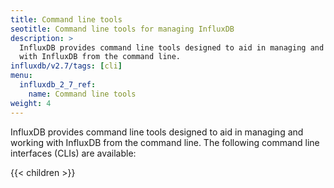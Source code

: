 ```yaml
---
title: Command line tools
seotitle: Command line tools for managing InfluxDB
description: >
  InfluxDB provides command line tools designed to aid in managing and working
  with InfluxDB from the command line.
influxdb/v2.7/tags: [cli]
menu:
  influxdb_2_7_ref:
    name: Command line tools
weight: 4
---
```


InfluxDB provides command line tools designed to aid in managing and working
with InfluxDB from the command line.
The following command line interfaces (CLIs) are available:

{{< children >}}
